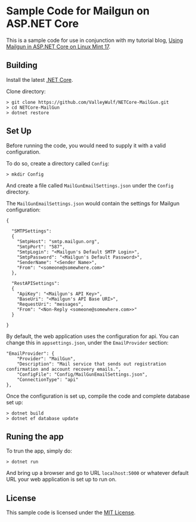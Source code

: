 # Sample Code for Mailgun on ASP.NET Core

This is a sample code for use in conjunction with my tutorial blog, [Using Mailgun in ASP.NET Core on Linux Mint 17](http://www.cat-in-the-box.com/MadHatterHouse/vale/2016/using-mailgun-in-asp-net-core-on-linux-mint-17/).

## Building
Install the latest [.NET Core](https://www.microsoft.com/net/core).

Clone directory:

	> git clone https://github.com/ValleyWulf/NETCore-MailGun.git
	> cd NETCore-MailGun
	> dotnet restore

## Set Up
Before running the code, you would need to supply it with a valid configuration.

To do so, create a directory called `Config`:

	> mkdir Config

And create a file called `MailGunEmailSettings.json` under the `Config` directory.

The `MailGunEmailSettings.json` would contain the settings for Mailgun configuration:

	{

 	  "SMTPSettings": 
 	  {
   	    "SmtpHost": "smtp.mailgun.org",
   	    "SmtpPort": "587",
   	    "SmtpLogin": "<Mailgun's Default SMTP Login>",
   	    "SmtpPassword": "<Mailgun's Default Password>",
   	    "SenderName": "<Sender Name>",
   	    "From": "<someone@somewhere.com>"
 	  },

 	  "RestAPISettings": 
 	  {
   	    "ApiKey": "<Mailgun's API Key>",
   	    "BaseUri": "<Mailgun's API Base URI>",
	    "RequestUri": "messages",
   	    "From": "<Non-Reply <someone@somewhere.com>>"
 	  }

	}
	
By default, the web application uses the configuration for api.  You can change this in `appsettings.json`, under the `EmailProvider` section:

	"EmailProvider": {
	    "Provider": "MailGun",
	    "Description": "Mail service that sends out registration confirmation and account recovery emails.",
	    "ConfigFile": "Config/MailGunEmailSettings.json",
	    "ConnectionType": "api"
	},

Once the configuration is set up, compile the code and complete database set up:

	> dotnet build
	> dotnet ef database update

## Runing the app
To trun the app, simply do:

	> dotnet run

And bring up a browser and go to URL `localhost:5000` or whatever default URL your web application is set up to run on.

## License
This sample code is licensed under the [MIT License](https://github.com/ValleyWulf/NETCore-MailGun/blob/master/License.txt).

